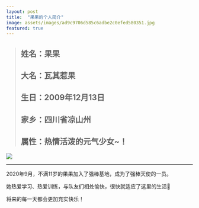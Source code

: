 ```yaml
---
layout: post
title:  "果果的个人简介"
image: assets/images/ad9c9706d585c6adbe2c0efed580351.jpg
featured: true
---
```

> ## 姓名：果果
> ## 大名：瓦其惹果
> ## 生日：2009年12月13日
> ## 家乡：四川省凉山州
> ## 属性：热情活泼的元气少女~！

![](https://i.loli.net/2021/03/14/Ayzp3g4SaTvmPHC.jpg)

***

2020年9月，不满11岁的果果加入了强棒基地，成为了强棒天使的一员。

她热爱学习、热爱训练，与队友们相处愉快，很快就适应了这里的生活:two_women_holding_hands:

将来的每一天都会更加充实快乐！
